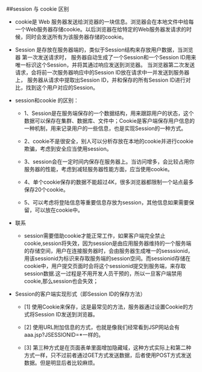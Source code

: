 ##session 与 cookie 区别
- cookie是 Web 服务器发送给浏览器的一块信息。浏览器会在本地文件中给每一个Web服务器存储cookie。以后浏览器在给特定的Web服务器发请求的时候，同时会发送所有为该服务器存储的cookie。

- Session 是存放在服务器端的，类似于Session结构来存放用户数据，当浏览器 第一次发送请求时，
服务器自动生成了一个Session和一个Session ID用来唯一标识这个Session，并将其通过响应发送到浏览器。
当浏览器第二次发送请求，会将前一次服务器响应中的Session ID放在请求中一并发送到服务器上，
服务器从请求中提取出Session ID，并和保存的所有Session ID进行对比，找到这个用户对应的Session。

* session和cookie 的区别：
    - 1、Session是在服务端保存的一个数据结构，用来跟踪用户的状态，这个数据可以保存在集群、数据库、文件中；Cookie是客户端保存用户信息的一种机制，用来记录用户的一些信息，也是实现Session的一种方式。
    
    - 2、cookie不是很安全，别人可以分析存放在本地的cookie并进行cookie欺骗，考虑到安全应当使用session。
      
    - 3、session会在一定时间内保存在服务器上。当访问增多，会比较占用你服务器的性能，考虑到减轻服务器性能方面，应当使用cookie。
      
    - 4、单个cookie保存的数据不能超过4K，很多浏览器都限制一个站点最多保存20个cookie。
      
    - 5、可以考虑将登陆信息等重要信息存放为session，其他信息如果需要保留，可以放在cookie中。

- 联系
    - session需要借助cookie才能正常工作，如果客户端完全禁止cookie,session将失效，因为session是由应用服务器维持的一个服务端的存储空间，用户在连接服务器时，会由服务器生成唯一的sesssionid，用该sessionid为标识来存取服务端的session空间。而sessionid存储在cookie中，用户提交页面时会将这个sessionid提交到服务端，来存取session数据.这一过程是不用开发人员干预的，所以一旦客户端禁用cookie,那么session也会失效；

- Session的客户端实现形式（即Session ID的保存方法）
    - [1] 使用Cookie来保存，这是最常见的方法，服务器通过设置Cookie的方式将Session ID发送到浏览器。
      
    - [2] 使用URL附加信息的方式，也就是像我们经常看到JSP网站会有aaa.jsp?JSESSIONID=*一样的。
      
    - [3] 第三种方式是在页面表单里面增加隐藏域，这种方式实际上和第二种方式一样，只不过前者通过GET方式发送数据，后者使用POST方式发送数据。但是明显后者比较麻烦。

